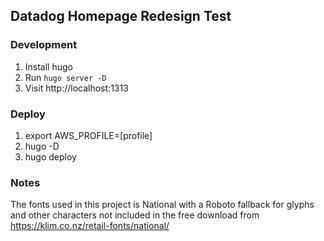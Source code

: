 ## Datadog Homepage Redesign Test

### Development
1. Install hugo
2. Run `hugo server -D`
3. Visit http://localhost:1313

### Deploy
1. export AWS_PROFILE=[profile]
2. hugo -D
3. hugo deploy

### Notes
The fonts used in this project is National with a Roboto fallback for glyphs and other characters not included in the free download from https://klim.co.nz/retail-fonts/national/